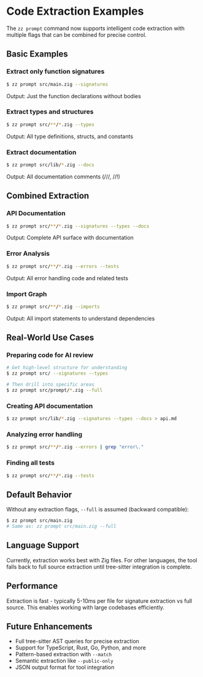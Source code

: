 # Code Extraction Examples

The `zz prompt` command now supports intelligent code extraction with multiple flags that can be combined for precise control.

## Basic Examples

### Extract only function signatures
```bash
$ zz prompt src/main.zig --signatures
```
Output: Just the function declarations without bodies

### Extract types and structures
```bash
$ zz prompt src/**/*.zig --types
```
Output: All type definitions, structs, and constants

### Extract documentation
```bash
$ zz prompt src/lib/*.zig --docs
```
Output: All documentation comments (///, //!)

## Combined Extraction

### API Documentation
```bash
$ zz prompt src/**/*.zig --signatures --types --docs
```
Output: Complete API surface with documentation

### Error Analysis
```bash
$ zz prompt src/**/*.zig --errors --tests
```
Output: All error handling code and related tests

### Import Graph
```bash
$ zz prompt src/**/*.zig --imports
```
Output: All import statements to understand dependencies

## Real-World Use Cases

### Preparing code for AI review
```bash
# Get high-level structure for understanding
$ zz prompt src/ --signatures --types

# Then drill into specific areas
$ zz prompt src/prompt/*.zig --full
```

### Creating API documentation
```bash
$ zz prompt src/lib/*.zig --signatures --types --docs > api.md
```

### Analyzing error handling
```bash
$ zz prompt src/**/*.zig --errors | grep "error\."
```

### Finding all tests
```bash
$ zz prompt src/**/*.zig --tests
```

## Default Behavior

Without any extraction flags, `--full` is assumed (backward compatible):
```bash
$ zz prompt src/main.zig
# Same as: zz prompt src/main.zig --full
```

## Language Support

Currently, extraction works best with Zig files. For other languages, the tool falls back to full source extraction until tree-sitter integration is complete.

## Performance

Extraction is fast - typically 5-10ms per file for signature extraction vs full source. This enables working with large codebases efficiently.

## Future Enhancements

- Full tree-sitter AST queries for precise extraction
- Support for TypeScript, Rust, Go, Python, and more
- Pattern-based extraction with `--match`
- Semantic extraction like `--public-only`
- JSON output format for tool integration